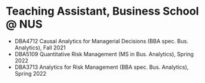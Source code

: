 # Teaching Assistant, Business School @ NUS  

* DBA4712 Causal Analytics for Managerial Decisions (BBA spec. Bus. Analytics), Fall 2021
* DBA5109 Quantitative Risk Management (MS in Bus. Analytics), Spring 2022
* DBA3713 Analytics for Risk Management (BBA spec. Bus. Analytics), Spring 2022
